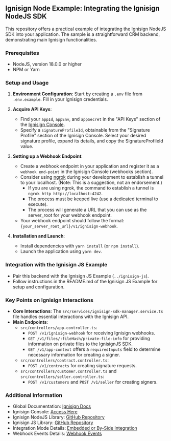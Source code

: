 ## Ignisign Node Example: Integrating the Ignisign NodeJS SDK

This repository offers a practical example of integrating the Ignisign NodeJS SDK into your application. 
The sample is a straightforward CRM backend, demonstrating main Ignisign functionalities.

### Prerequisites

- NodeJS, version 18.0.0 or higher
- NPM or Yarn

### Setup and Usage

1. **Environment Configuration**: Start by creating a `.env` file from `.env.example`. Fill in your Ignisign credentials.

2. **Acquire API Keys**:
   - Find your `appId`, `appEnv`, and `appSecret` in the "API Keys" section of the [Ignisign Console](https://console.ignisign.io/).
   - Specify a `signatureProfileId`, obtainable from the "Signature Profile" section of the Ignisign Console. Select your desired signature profile, expand its details, and copy the SignatureProfileId value.

3. **Setting up a Webhook Endpoint**:
   - Create a webhook endpoint in your application and register it as a `webhook end-point` in the Ignisign Console (webhooks section).
   - Consider using [ngrok](https://ngrok.com/) during your development to establish a tunnel to your localhost. (Note: This is a suggestion, not an endorsement.)
     - If you are using ngrok, the command to establish a tunnel is `ngrok http http://localhost:4242`. 
     - The process must be keeped live (use a dedicated terminal to execute). 
     - The process will generate a URL that you can use as the server_root for your webhook endpoint.
   - Your webhook endpoint should follow the format: `{your_server_root_url}/v1/ignisign-webhook`.

4. **Installation and Launch**:
   - Install dependencies with `yarn install` (or `npm install`).
   - Launch the application using `yarn dev`.

### Integration with the Ignisign JS Example

- Pair this backend with the Ignisign JS Example (`../ignisign-js`).
- Follow instructions in the README.md of the Ignisign JS Example for setup and configuration.

### Key Points on Ignisign Interactions

- **Core Interactions**: The `src/services/ignisign-sdk-manager.service.ts` file handles essential interactions with the Ignisign API.
- **Main Endpoints**:
  - `src/controllers/app.controller.ts`:
    - `POST /v1/ignisign-webhook` for receiving Ignisign webhooks.
    - `GET /v1/files/:fileHash/private-file-info` for providing information on private files to the IgnisignJS SDK.
    - `GET /v1/app-context` offers a `requiredInputs` field to determine necessary information for creating a signer.
  - `src/controllers/contract.controller.ts`:
    - `POST /v1/contracts` for creating signature requests.
  - `src/controllers/customer.controller.ts` and `src/controllers/seller.controller.ts`:
    - `POST /v1/customers` and `POST /v1/seller` for creating signers.

### Additional Information

- Global Documentation: [Ignisign Docs](https://docs.ignisign.io)
- Ignisign Console: [Access Here](https://console.ignisign.io)
- Ignisign NodeJS Library: [GitHub Repository](https://github.com/ignisign/ignisign-node)
- Ignisign JS Library: [GitHub Repository](https://github.com/ignisign/ignisign-js)
- Integration Mode Details: [Embedded or By-Side Integration](https://ignisign.io/docs/core-concepts/Embeded_or_By-Side_Integration)
- Webhook Events Details: [Webhook Events](https://ignisign.io/docs/webhooks/webhooks)
